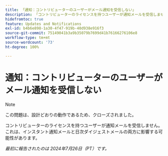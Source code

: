 ```yaml
---
title: 「通知：コントリビューターのユーザーがメール通知を受信しない」
description: 「コントリビューターのライセンスを持つユーザーが通知メールを受信しません。これは、インスタント通知メールと日次ダイジェストメールの両方に影響する可能性があります。」
hidefromtoc: true
feature: Updates and Notifications
exl-id: b4b6e898-1a30-4f47-919b-40d938e916f3
source-git-commit: 75149041b3a9b35079b7699d41b76166276106e8
workflow-type: tm+mt
source-wordcount: '73'
ht-degree: 100%

---
```


# 通知：コントリビューターのユーザーがメール通知を受信しない

>[!NOTE]
>
>この問題は、設計どおりの動作であるため、クローズされました。

コントリビューターのライセンスを持つユーザーが通知メールを受信しません。これは、インスタント通知メールと日次ダイジェストメールの両方に影響する可能性があります。

_最初に報告されたのは 2024年7月26日（PT）です。_

